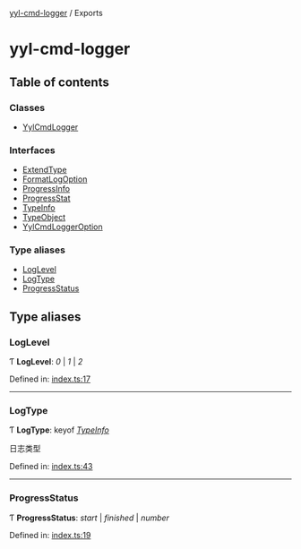 [yyl-cmd-logger](README.md) / Exports

# yyl-cmd-logger

## Table of contents

### Classes

- [YylCmdLogger](classes/yylcmdlogger.md)

### Interfaces

- [ExtendType](interfaces/extendtype.md)
- [FormatLogOption](interfaces/formatlogoption.md)
- [ProgressInfo](interfaces/progressinfo.md)
- [ProgressStat](interfaces/progressstat.md)
- [TypeInfo](interfaces/typeinfo.md)
- [TypeObject](interfaces/typeobject.md)
- [YylCmdLoggerOption](interfaces/yylcmdloggeroption.md)

### Type aliases

- [LogLevel](modules.md#loglevel)
- [LogType](modules.md#logtype)
- [ProgressStatus](modules.md#progressstatus)

## Type aliases

### LogLevel

Ƭ **LogLevel**: *0* \| *1* \| *2*

Defined in: [index.ts:17](https://github.com/jackness1208/yyl-cmd-logger/blob/30914cf/src/index.ts#L17)

___

### LogType

Ƭ **LogType**: keyof [*TypeInfo*](interfaces/typeinfo.md)

日志类型

Defined in: [index.ts:43](https://github.com/jackness1208/yyl-cmd-logger/blob/30914cf/src/index.ts#L43)

___

### ProgressStatus

Ƭ **ProgressStatus**: *start* \| *finished* \| *number*

Defined in: [index.ts:19](https://github.com/jackness1208/yyl-cmd-logger/blob/30914cf/src/index.ts#L19)
